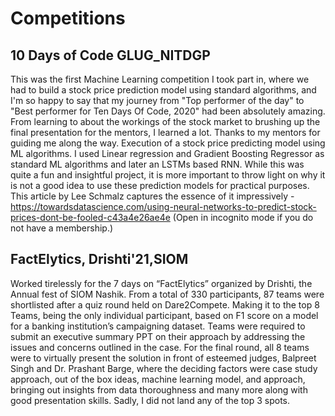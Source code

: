 # Competitions

## 10 Days of Code GLUG_NITDGP
This was the first Machine Learning competition I took part in, where we had to build a stock price prediction model using standard algorithms, and I'm so happy to say that my journey from "Top performer of the day" to "Best performer for Ten Days Of Code, 2020" had been absolutely amazing. From learning to about the workings of the stock market to brushing up the final presentation for the mentors, I learned a lot. Thanks to my mentors for guiding me along the way. Execution of a stock price predicting model using ML algorithms. I used Linear regression and Gradient Boosting Regressor as standard ML algorithms and later an LSTMs based RNN.
While this was quite a fun and insightful project, it is more important to throw light on why it is not a good idea to use these prediction models for practical purposes. This article by Lee Schmalz captures the essence of it impressively - https://towardsdatascience.com/using-neural-networks-to-predict-stock-prices-dont-be-fooled-c43a4e26ae4e (Open in incognito mode if you do not have a membership.)


## FactElytics, Drishti'21,SIOM
Worked tirelessly for the 7 days on “FactElytics” organized by Drishti, the Annual fest of SIOM Nashik.
From a total of 330 participants, 87 teams were shortlisted after a quiz round held on Dare2Compete.
Making it to the top 8 Teams, being the only individual participant, based on F1 score on a model for a banking institution’s campaigning dataset. Teams were required to submit an executive summary PPT on their approach by addressing the issues and concerns outlined in the case.
For the final round, all 8 teams were to virtually present the solution in front of esteemed judges, Balpreet Singh and Dr. Prashant Barge, where the deciding factors were case study approach, out of the box ideas, machine learning model, and approach, bringing out insights from data thoroughness and many more along with good presentation skills.
Sadly, I did not land any of the top 3 spots.
